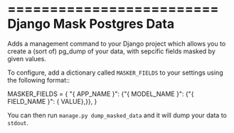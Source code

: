 =========================
Django Mask Postgres Data
=========================

Adds a management command to your Django project which allows you to create a (sort of) pg_dump
of your data, with sepcific fields masked by given values.

To configure, add a dictionary called `MASKER_FIELDS` to your settings using the following format::

MASKER_FIELDS = {
    "{ APP_NAME }": {"{ MODEL_NAME }": {"{ FIELD_NAME }": { VALUE},}},
}

You can then run `manage.py dump_masked_data` and it will dump your data to `stdout`.
